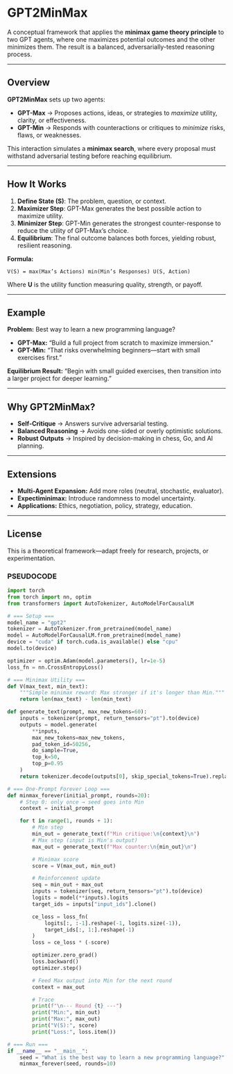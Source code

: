 
# GPT2MinMax

A conceptual framework that applies the **minimax game theory principle** to two GPT agents, where one maximizes potential outcomes and the other minimizes them. The result is a balanced, adversarially-tested reasoning process.

---

## Overview

**GPT2MinMax** sets up two agents:

* **GPT-Max** → Proposes actions, ideas, or strategies to *maximize* utility, clarity, or effectiveness.
* **GPT-Min** → Responds with counteractions or critiques to *minimize* risks, flaws, or weaknesses.

This interaction simulates a **minimax search**, where every proposal must withstand adversarial testing before reaching equilibrium.

---

## How It Works

1. **Define State (S)**: The problem, question, or context.
2. **Maximizer Step**: GPT-Max generates the best possible action to maximize utility.
3. **Minimizer Step**: GPT-Min generates the strongest counter-response to reduce the utility of GPT-Max’s choice.
4. **Equilibrium**: The final outcome balances both forces, yielding robust, resilient reasoning.

**Formula:**

```
V(S) = max(Max’s Actions) min(Min’s Responses) U(S, Action)
```

Where **U** is the utility function measuring quality, strength, or payoff.

---

## Example

**Problem:** Best way to learn a new programming language?

* **GPT-Max:** “Build a full project from scratch to maximize immersion.”
* **GPT-Min:** “That risks overwhelming beginners—start with small exercises first.”

**Equilibrium Result:**
“Begin with small guided exercises, then transition into a larger project for deeper learning.”

---

## Why GPT2MinMax?

* **Self-Critique** → Answers survive adversarial testing.
* **Balanced Reasoning** → Avoids one-sided or overly optimistic solutions.
* **Robust Outputs** → Inspired by decision-making in chess, Go, and AI planning.

---

## Extensions

* **Multi-Agent Expansion:** Add more roles (neutral, stochastic, evaluator).
* **Expectiminimax:** Introduce randomness to model uncertainty.
* **Applications:** Ethics, negotiation, policy, strategy, education.

---

## License

This is a theoretical framework—adapt freely for research, projects, or experimentation.

### PSEUDOCODE

```python
import torch
from torch import nn, optim
from transformers import AutoTokenizer, AutoModelForCausalLM

# === Setup ===
model_name = "gpt2"
tokenizer = AutoTokenizer.from_pretrained(model_name)
model = AutoModelForCausalLM.from_pretrained(model_name)
device = "cuda" if torch.cuda.is_available() else "cpu"
model.to(device)

optimizer = optim.Adam(model.parameters(), lr=1e-5)
loss_fn = nn.CrossEntropyLoss()

# === Minimax Utility ===
def V(max_text, min_text):
    """Simple minimax reward: Max stronger if it's longer than Min."""
    return len(max_text) - len(min_text)

def generate_text(prompt, max_new_tokens=60):
    inputs = tokenizer(prompt, return_tensors="pt").to(device)
    outputs = model.generate(
        **inputs,
        max_new_tokens=max_new_tokens,
        pad_token_id=50256,
        do_sample=True,
        top_k=50,
        top_p=0.95
    )
    return tokenizer.decode(outputs[0], skip_special_tokens=True).replace(prompt, "").strip()

# === One-Prompt Forever Loop ===
def minmax_forever(initial_prompt, rounds=20):
    # Step 0: only once → seed goes into Min
    context = initial_prompt

    for t in range(1, rounds + 1):
        # Min step
        min_out = generate_text(f"Min critique:\n{context}\n")
        # Max step (input is Min's output)
        max_out = generate_text(f"Max counter:\n{min_out}\n")

        # Minimax score
        score = V(max_out, min_out)

        # Reinforcement update
        seq = min_out + max_out
        inputs = tokenizer(seq, return_tensors="pt").to(device)
        logits = model(**inputs).logits
        target_ids = inputs["input_ids"].clone()

        ce_loss = loss_fn(
            logits[:, :-1].reshape(-1, logits.size(-1)),
            target_ids[:, 1:].reshape(-1)
        )
        loss = ce_loss * (-score)

        optimizer.zero_grad()
        loss.backward()
        optimizer.step()

        # Feed Max output into Min for the next round
        context = max_out

        # Trace
        print(f"\n--- Round {t} ---")
        print("Min:", min_out)
        print("Max:", max_out)
        print("V(S):", score)
        print("Loss:", loss.item())

# === Run ===
if __name__ == "__main__":
    seed = "What is the best way to learn a new programming language?"
    minmax_forever(seed, rounds=10)
```
